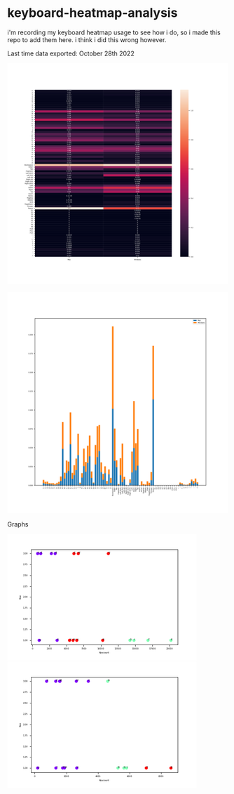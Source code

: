 # keyboard-heatmap-analysis
i'm recording my keyboard heatmap usage to see how i do, so i made this repo to add them here. i think i did this wrong however.

Last time data exported: October 28th 2022

![heatmap](plots/output.svg)


![bar](plots/output2.svg)



Graphs 

![output](plots/output.png)
![output_windows](plots/output_windows.png)
